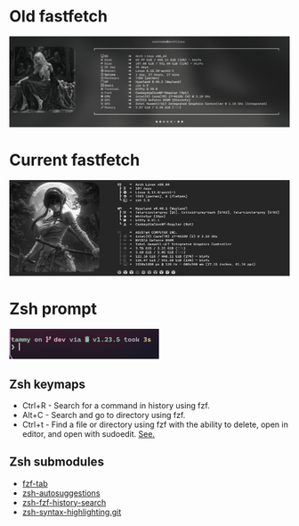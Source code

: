 # Old fastfetch
![PNG](assets/fastfetch.png)

# Current fastfetch
![PNG](assets/fastfetch-new.png)

# Zsh prompt
![PNG](assets/zsh.png)

## Zsh keymaps
- Ctrl+R - Search for a command in history using fzf.
- Alt+C - Search and go to directory using fzf.
- Ctrl+t - Find a file or directory using fzf with the ability to delete, open in editor, and open with sudoedit. [See.](fzf.zsh)

## Zsh submodules
- [fzf-tab](https://github.com/Aloxaf/fzf-tab)
- [zsh-autosuggestions](https://github.com/zsh-users/zsh-autosuggestions)
- [zsh-fzf-history-search](https://github.com/joshskidmore/zsh-fzf-history-search)
- [zsh-syntax-highlighting.git](https://github.com/zsh-users/zsh-syntax-highlighting.git)
